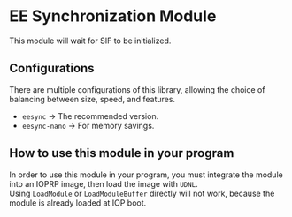 # EE Synchronization Module

This module will wait for SIF to be initialized.

## Configurations

There are multiple configurations of this library, allowing the choice of
balancing between size, speed, and features.

*   `eesync` -> The recommended version.
*   `eesync-nano` -> For memory savings.

## How to use this module in your program

In order to use this module in your program, you must integrate the module into
an IOPRP image, then load the image with `UDNL`.\
Using `LoadModule` or `LoadModuleBuffer` directly will not work, because the
module is already loaded at IOP boot.
